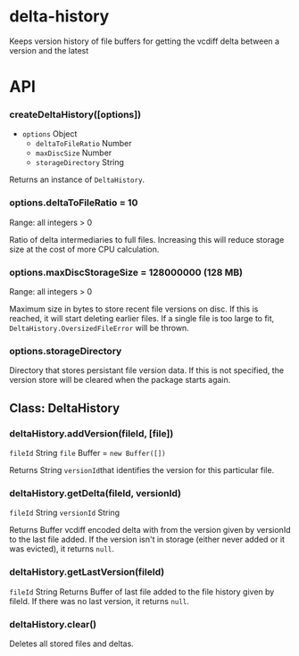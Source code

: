 # delta-history
Keeps version history of file buffers for getting the vcdiff delta between a version and the latest

# API
### createDeltaHistory([options])
* `options` Object
  * `deltaToFileRatio` Number
  * `maxDiscSize` Number
  * `storageDirectory` String
 
Returns an instance of `DeltaHistory`.

### options.deltaToFileRatio = 10
Range: all integers > 0

Ratio of delta intermediaries to full files. Increasing this will reduce storage size at the cost of more CPU calculation.

### options.maxDiscStorageSize = 128000000 (128 MB)
Range: all integers > 0

Maximum size in bytes to store recent file versions on disc. If this is reached, it will start deleting earlier files. If a single file is too large to fit,  `DeltaHistory.OversizedFileError` will be thrown.

### options.storageDirectory
Directory that stores persistant file version data. If this is not specified, the version store will be cleared when the package starts again.

## Class: DeltaHistory
### deltaHistory.addVersion(fileId, [file])
`fileId` String
`file` Buffer = `new Buffer([])`

Returns String `versionId`that identifies the version for this particular file.

### deltaHistory.getDelta(fileId, versionId)
`fileId` String
`versionId` String

Returns Buffer vcdiff encoded delta with from the version given by versionId to the last file added. If the version isn't in storage (either never added or it was evicted), it returns `null`.

### deltaHistory.getLastVersion(fileId)
`fileId` String
Returns Buffer of last file added to the file history given by fileId. If there was no last version, it returns `null`.

### deltaHistory.clear()
Deletes all stored files and deltas.
